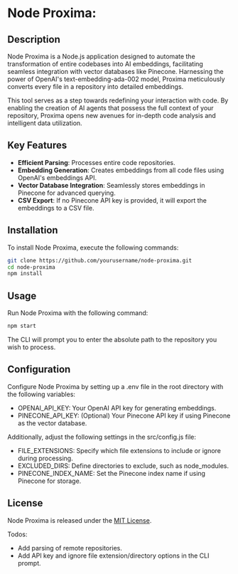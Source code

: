 # Node Proxima:

## Description

Node Proxima is a Node.js application designed to automate the transformation of entire codebases into AI embeddings, facilitating seamless integration with vector databases like Pinecone. Harnessing the power of OpenAI's text-embedding-ada-002 model, Proxima meticulously converts every file in a repository into detailed embeddings.

This tool serves as a step towards redefining your interaction with code. By enabling the creation of AI agents that possess the full context of your repository, Proxima opens new avenues for in-depth code analysis and intelligent data utilization.

## Key Features

- **Efficient Parsing**: Processes entire code repositories.
- **Embedding Generation**: Creates embeddings from all code files using OpenAI's embeddings API.
- **Vector Database Integration**: Seamlessly stores embeddings in Pinecone for advanced querying.
- **CSV Export**: If no Pinecone API key is provided, it will export the embeddings to a CSV file.

## Installation

To install Node Proxima, execute the following commands:

```bash
git clone https://github.com/yourusername/node-proxima.git
cd node-proxima
npm install
```

## Usage

Run Node Proxima with the following command:

```bash
npm start
```

The CLI will prompt you to enter the absolute path to the repository you wish to process.

## Configuration

Configure Node Proxima by setting up a .env file in the root directory with the following variables:

- OPENAI_API_KEY: Your OpenAI API key for generating embeddings.
- PINECONE_API_KEY: (Optional) Your Pinecone API key if using Pinecone as the vector database.

Additionally, adjust the following settings in the src/config.js file:

- FILE_EXTENSIONS: Specify which file extensions to include or ignore during processing.
- EXCLUDED_DIRS: Define directories to exclude, such as node_modules.
- PINECONE_INDEX_NAME: Set the Pinecone index name if using Pinecone for storage.

## License

Node Proxima is released under the [MIT License](https://opensource.org/license/mit/).

Todos:

- Add parsing of remote repositories.
- Add API key and ignore file extension/directory options in the CLI prompt.
